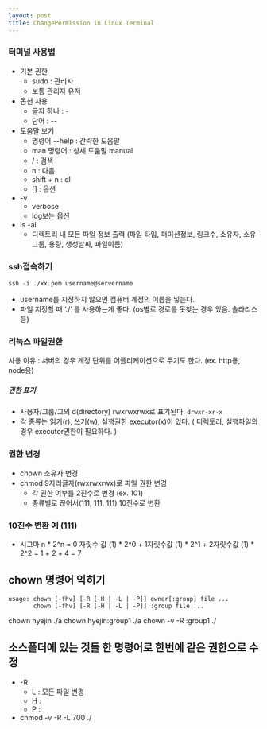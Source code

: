 ```yaml
---
layout: post
title: ChangePermission in Linux Terminal
---
```


### 터미널 사용법
- 기본 권한  
  - sudo : 관리자
  - 보통 관리자 유저
- 옵션 사용
  - 글자 하나 : -
  - 단어 : --
- 도움말 보기
  - 명령어 --help : 간략한 도움말
  - man 명령어 : 상세 도움말 manual
  - / : 검색
  - n : 다음
  - shift + n : dl
  - [] : 옵션
- -v
  - verbose
  - log보는 옵션
- ls -al
  - 디렉토리 내 모든 파일 정보 출력
  (파일 타입, 퍼미션정보, 링크수, 소유자, 소유그룹, 용량, 생성날짜, 파일이름)


### ssh접속하기
```
ssh -i ./xx.pem username@servername
```
- username를 지정하지 않으면 컴퓨터 계정의 이릅을 넣는다.
- 파일 지정할 때  ‘./‘ 를 사용하는게 좋다. (os별로 경로를 못찾는 경우 있음. 솔라리스 등)  

### 리눅스 파일권한
사용 이유 : 서버의 경우 계정 단위를 어플리케이션으로 두기도 한다. (ex. http용, node용)

##### 권한 표기
- 사용자/그룹/그외 d(directory) rwxrwxrwx로 표기된다. `drwxr-xr-x`
- 각 종류는 읽기(r), 쓰기(w), 실행권한 executor(x)이 있다.
  ( 디렉토리, 실행파일의 경우 executor권한이 필요하다. )

### 권한 변경
- chown 소유자 변경
- chmod 9자리글자(rwxrwxrwx)로 파일 권한 변경
  - 각 권한 여부를 2진수로 변경 (ex. 101)
  - 종류별로 끊어서(111, 111, 111) 10진수로 변환


### 10진수 변환 예 (111)
- 시그마 n * 2^n
 = 0 자릿수 값 (1) * 2^0 + 1자릿수값 (1) * 2^1 + 2자릿수값 (1) * 2^2
 = 1 + 2 + 4 = 7


## chown 명령어 익히기
```
usage: chown [-fhv] [-R [-H | -L | -P]] owner[:group] file ...
       chown [-fhv] [-R [-H | -L | -P]] :group file ...
```

chown hyejin ./a
chown hyejin:group1 ./a
chown -v -R :group1 ./


## 소스폴더에 있는 것들 한 명령어로 한번에 같은 권한으로 수정
- -R
  - L : 모든 파일 변경
  - H :
  - P :
- chmod -v -R -L 700 ./
